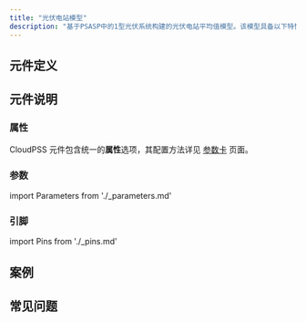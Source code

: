 ```yaml
---
title: "光伏电站模型"
description: "基于PSASP中的1型光伏系统构建的光伏电站平均值模型。该模型具备以下特性：\n1. 支持不同额定容量的光伏电站模型。\n2. 支持大步长仿真。\n3. 支持CloudPSS潮流计算功能。\n4. 支持从给定潮流断面启动电磁暂态仿真。\n6. 该模型即可作为独立算例使用，也可作为元件使用。\n7. 作为独立算例使用时，支持单元测试功能。\n8. 支持光照扰动模拟。"
---
```


## 元件定义

## 元件说明



### 属性

CloudPSS 元件包含统一的**属性**选项，其配置方法详见 [参数卡](docs/documents/software/10-xstudio/20-simstudio/40-workbench/20-function-zone/30-design-tab/30-param-panel/index.md) 页面。

### 参数

import Parameters from './_parameters.md'

<Parameters/>

### 引脚

import Pins from './_pins.md'

<Pins/>

## 案例

## 常见问题

